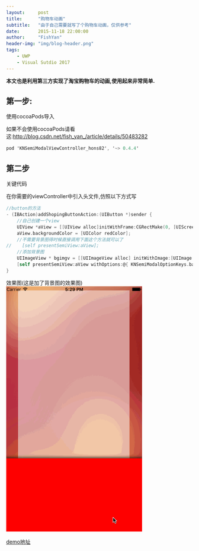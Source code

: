 ```yaml
---
layout:     post
title:      "购物车动画"
subtitle:   "由于自己需要就写了个购物车动画，仅供参考"
date:       2015-11-18 22:00:00
author:     "FishYan"
header-img: "img/blog-header.png"
tags:
    - UWP
    - Visual Sutdio 2017
---
```



**本文也是利用第三方实现了淘宝购物车的动画,使用起来非常简单.**

## 第一步:
使用cocoaPods导入

如果不会使用cocoaPods请看这:http://blog.csdn.net/fish_yan_/article/details/50483282

```Objective-C
pod 'KNSemiModalViewController_hons82', '~> 0.4.4'
```

## 第二步

关键代码

在你需要的viewController中引入头文件,仿照以下方式写

```Objective-C
//button的方法
- (IBAction)addShopingButtonAction:(UIButton *)sender {
    //自己创建一个view
    UIView *aView = [[UIView alloc]initWithFrame:CGRectMake(0, [UIScreen mainScreen].bounds.size.height - 200, [UIScreen mainScreen].bounds.size.width, 200)];
    aView.backgroundColor = [UIColor redColor];
    //不需要背景图得时候直接调用下面这个方法就可以了
//    [self presentSemiView:aView];
    //添加背景图
    UIImageView * bgimgv = [[UIImageView alloc] initWithImage:[UIImage imageNamed:@"background_01"]];
    [self presentSemiView:aView withOptions:@{ KNSemiModalOptionKeys.backgroundView:bgimgv }];
}
```

效果图(这是加了背景图的效果图)
![这里写图片描述](/img/blog/taobaocart/taobao.gif)

[demo地址](https://github.com/757094197/TestShopingCart)


